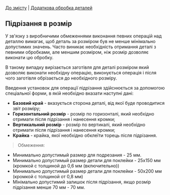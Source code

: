 [До змісту](/service/doc/?cid=dsp) | [Додаткова обробка деталей](/service/doc/?cid=dsp&s=detail-additives)
## Підрізання в розмір

У зв'язку з виробничими обмеженнями виконання певних операцій над деталлю вимагає, щоб деталь за розміром був не менше мінімально допустимих значень.
Часто виникає необхідність отримання деталі з певними обробками, але меншим розміром, ніж розмір дозволяє виконати цю обробку.

В такому випадку вирізається заготівля для деталі розміром який дозволяє виконати необхідну операцію, виконується операція і після чого заготівля обрізається до необхідного розміру.

Введення установок для операції підрізання здійснюється за допомогою спеціальної форми, в якій необхідно вказати наступні дані:

- __Базовий край__ - вказується сторона деталі, від якої буде проводитися звіт розміру;
- __Горизонтальний розмір__ - розмір по горизонталі, який необхідно отримати після підрізання і нанесення кромки;
- __Вертикальний розмір__ - розмір по вертикалі, який необхідно отримати після підрізання і нанесення кромки;
- __Крайка__ - крайка, якої необхідно обклеїти торець після підрізання.

> Обмеження:
>
- Минимально допустимый размер для подрезания - 25 мм.
- Минимально допустимый размер детали для поклейки - 25х150 мм (кромкой с толщиной до 0,6 мм (включительно))
- Минимально допустимый размер детали для поклейки - 50х200 мм (кромкой с толщиной от 0,8 мм)
- Мінімально допустимий залишок після підрізання, якщо розмір підрізання менше 70 мм - 70 мм.